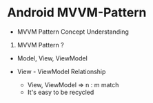 # Android MVVM-Pattern

- MVVM Pattern Concept Understanding


1. MVVM Pattern ?

- Model, View, ViewModel

- View - ViewModel Relationship
  - View, ViewModel => n : m match
  - It's easy to be recycled
